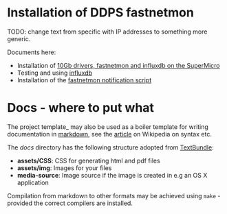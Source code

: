 
# Installation of DDPS fastnetmon

TODO: change text from specific with IP addresses to something more generic.

Documents here:

  - Installation of [10Gb drivers, fastnetmon and influxdb on the SuperMicro](10Gbs-debian-install-on-supermicro.md)
  - Testing and using [influxdb](influxdb-and-fastnetmon.md)
  - Installation of the [fastnetmon notification script](../src/README.md)

# Docs - where to put what

The project template_ may also be used as a boiler template for writing
documentation in [markdown](https://daringfireball.net/projects/markdown/), see
the [article](https://en.wikipedia.org/wiki/Markdow) on Wikipedia on syntax
etc.

The _docs_ directory has the following structure adopted from
[TextBundle](textbundle.org):

  - **assets/CSS**: CSS for generating html and pdf files
  - **assets/img**: Images for your files
  - **media-source**: Image source if the image is created in e.g an OS X application

Compilation from markdown to other formats may be achieved using ``make`` - provided
the correct compilers are installed.
 

